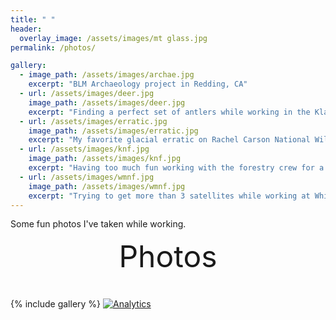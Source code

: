 ```yaml
---
title: " "
header:
  overlay_image: /assets/images/mt glass.jpg
permalink: /photos/

gallery:
  - image_path: /assets/images/archae.jpg
    excerpt: "BLM Archaeology project in Redding, CA"
  - url: /assets/images/deer.jpg
    image_path: /assets/images/deer.jpg
    excerpt: "Finding a perfect set of antlers while working in the Klamath National Forest"
  - url: /assets/images/erratic.jpg
    image_path: /assets/images/erratic.jpg
    excerpt: "My favorite glacial erratic on Rachel Carson National Wildlife Refuge"
  - url: /assets/images/knf.jpg
    image_path: /assets/images/knf.jpg
    excerpt: "Having too much fun working with the forestry crew for a day"
  - url: /assets/images/wmnf.jpg
    image_path: /assets/images/wmnf.jpg
    excerpt: "Trying to get more than 3 satellites while working at White Mountain National Forest"
---
```


Some fun photos I've taken while working.


<div style="margin-bottom:1cm" align="center"><font size="55">Photos</font></div>

{% include gallery %}
[![Analytics](https://ga-beacon.appspot.com/UA-105425818-1/_photos)](https://github.com/kmp24/kmp24.github.io)




<!------------------------------- FOOTER --------------------------------->


